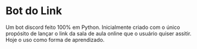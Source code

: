 # Bot do Link
Um bot discord feito 100% em Python. Inicialmente criado com o único propósito de lançar o link da sala de aula online que o usuário quiser assitir. Hoje o uso como forma de aprendizado.
